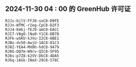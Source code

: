 ## 2024-11-30 04 : 00 的 GreenHub 许可证
```
RJJs-bjlV-FFJ0-soC8-D9FE
RJJn-WfMC-r2eg-CpC8-D2F3
RJJ4-Emkj-fEJ9-amC8-EACC
RJI7-V8gO-lNu0-Y1C8-DB78
RJFk-wSKU-kJVu-I2C8-6BE1
RJBo-dv5O-AwjU-1AC8-81C3
RJ8Z-YEA4-MX0h-hdC8-9479
RJ8G-DQ7m-W9rv-QIC8-5F95
RJ6s-p7Z8-k2VV-DkC8-4DA5
RJ6q-i6Gk-INoX-29C8-578C
```
